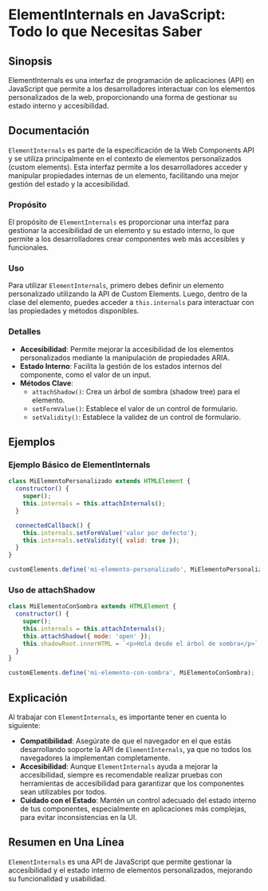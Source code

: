 <!--
Meta Description: # ElementInternals en JavaScript: Todo lo que Necesitas Saber ## Sinopsis ElementInternals es una interfaz de programación de aplicaciones (API) en Ja...
Meta Keywords: elementinternals, accesibilidad, que, los, estado
-->

# ElementInternals en JavaScript: Todo lo que Necesitas Saber

## Sinopsis
ElementInternals es una interfaz de programación de aplicaciones (API) en JavaScript que permite a los desarrolladores interactuar con los elementos personalizados de la web, proporcionando una forma de gestionar su estado interno y accesibilidad.

## Documentación
`ElementInternals` es parte de la especificación de la Web Components API y se utiliza principalmente en el contexto de elementos personalizados (custom elements). Esta interfaz permite a los desarrolladores acceder y manipular propiedades internas de un elemento, facilitando una mejor gestión del estado y la accesibilidad.

### Propósito
El propósito de `ElementInternals` es proporcionar una interfaz para gestionar la accesibilidad de un elemento y su estado interno, lo que permite a los desarrolladores crear componentes web más accesibles y funcionales.

### Uso
Para utilizar `ElementInternals`, primero debes definir un elemento personalizado utilizando la API de Custom Elements. Luego, dentro de la clase del elemento, puedes acceder a `this.internals` para interactuar con las propiedades y métodos disponibles.

### Detalles
- **Accesibilidad**: Permite mejorar la accesibilidad de los elementos personalizados mediante la manipulación de propiedades ARIA.
- **Estado Interno**: Facilita la gestión de los estados internos del componente, como el valor de un input.
- **Métodos Clave**:
  - `attachShadow()`: Crea un árbol de sombra (shadow tree) para el elemento.
  - `setFormValue()`: Establece el valor de un control de formulario.
  - `setValidity()`: Establece la validez de un control de formulario.

## Ejemplos

### Ejemplo Básico de ElementInternals

```javascript
class MiElementoPersonalizado extends HTMLElement {
  constructor() {
    super();
    this.internals = this.attachInternals();
  }

  connectedCallback() {
    this.internals.setFormValue('valor por defecto');
    this.internals.setValidity({ valid: true });
  }
}

customElements.define('mi-elemento-personalizado', MiElementoPersonalizado);
```

### Uso de attachShadow

```javascript
class MiElementoConSombra extends HTMLElement {
  constructor() {
    super();
    this.internals = this.attachInternals();
    this.attachShadow({ mode: 'open' });
    this.shadowRoot.innerHTML = `<p>Hola desde el árbol de sombra</p>`;
  }
}

customElements.define('mi-elemento-con-sombra', MiElementoConSombra);
```

## Explicación
Al trabajar con `ElementInternals`, es importante tener en cuenta lo siguiente:

- **Compatibilidad**: Asegúrate de que el navegador en el que estás desarrollando soporte la API de `ElementInternals`, ya que no todos los navegadores la implementan completamente.
- **Accesibilidad**: Aunque `ElementInternals` ayuda a mejorar la accesibilidad, siempre es recomendable realizar pruebas con herramientas de accesibilidad para garantizar que los componentes sean utilizables por todos.
- **Cuidado con el Estado**: Mantén un control adecuado del estado interno de tus componentes, especialmente en aplicaciones más complejas, para evitar inconsistencias en la UI.

## Resumen en Una Línea
`ElementInternals` es una API de JavaScript que permite gestionar la accesibilidad y el estado interno de elementos personalizados, mejorando su funcionalidad y usabilidad.